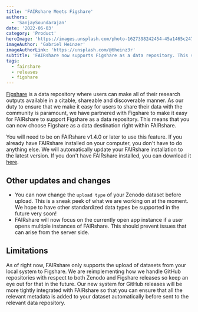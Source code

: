 ```yaml
---
title: 'FAIRshare Meets Figshare'
authors:
  - 'SanjaySoundarajan'
date: '2022-06-03'
category: 'Product'
heroImage: 'https://images.unsplash.com/photo-1627398242454-45a1465c2479?ixlib=rb-1.2.1&ixid=MnwxMjA3fDB8MHxwaG90by1wYWdlfHx8fGVufDB8fHx8&auto=format&fit=crop&w=1548&q=80'
imageAuthor: 'Gabriel Heinzer'
imageAuthorLink: 'https://unsplash.com/@6heinz3r'
subtitle: 'FAIRshare now supports Figshare as a data repository. This should be a quick and easy way to share data with the community.'
tags:
  - fairshare
  - releases
  - figshare
---
```


[Figshare](https://figshare.com/) is a data repository where users can make all of their research outputs available in a citable, shareable and discoverable manner. As our duty to ensure that we make it easy for users to share their data with the community is paramount, we have partnered with Figshare to make it easy for FAIRshare to support Figshare as a data repository. This means that you can now choose Figshare as a data destination right within FAIRshare.

You will need to be on FAIRshare v1.4.0 or later to use this feature. If you already have FAIRshare installed on your computer, you don't have to do anything else. We will automatically update your FAIRshare installation to the latest version. If you don't have FAIRshare installed, you can download it [here](https://docs.fairshareapp.io/docs/getting-started/download-fairshare).

## Other updates and changes

- You can now change the `upload type` of your Zenodo dataset before upload. This is a sneak peek of what we are working on at the moment. We hope to have other standardized data types be supported in the future very soon!
- FAIRshare will now focus on the currently open app instance if a user opens multiple instances of FAIRshare. This should prevent issues that can arise from the server side.

## Limitations

As of right now, FAIRshare only supports the upload of datasets from your local system to Figshare. We are reimplementing how we handle GitHub repositories with respect to both Zenodo and Figshare releases so keep an eye out for that in the future. Our new system for GitHub releases will be more tightly integrated with FAIRshare so that you can ensure that all the relevant metadata is added to your dataset automatically before sent to the relevant data repository.
